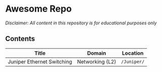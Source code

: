 # Awesome Repo
_Disclaimer: All content in this repository is for educational purposes only_

## Contents
| Title | Domain | Location |
| --- | --- | --- |
| Juniper Ethernet Switching | Networking (L2) | `/Juniper/` |